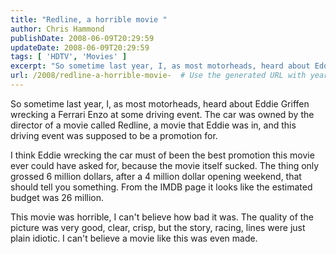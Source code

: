 ```yaml
---
title: "Redline, a horrible movie "
author: Chris Hammond
publishDate: 2008-06-09T20:29:59
updateDate: 2008-06-09T20:29:59
tags: [ 'HDTV', 'Movies' ]
excerpt: "So sometime last year, I, as most motorheads, heard about Eddie Griffen wrecking a Ferrari Enzo at some driving event. The car was owned by the director of a movie called Redline, a movie that Eddie was in, and this driving event was supposed to be a promotion for.  I think Eddie wrecking the car must of been the best promotion this movie ever could have asked for, because the movie itself sucked. The thing only grossed 6 million dollars, after a 4 million dollar opening weekend, that should tell you something. From the IMDB page it looks like the estimated budget was 26 million.  This movie was horrible, I can't believe how bad it was. The quality of the picture was very good, clear, crisp, but the story, racing, lines were just plain idiotic. I can't believe a movie like this was even made. "
url: /2008/redline-a-horrible-movie-  # Use the generated URL with year
---
```

<p>So sometime last year, I, as most motorheads, heard about Eddie Griffen wrecking a Ferrari Enzo at some driving event. The car was owned by the director of a movie called Redline, a movie that Eddie was in, and this driving event was supposed to be a promotion for.</p> <p>I think Eddie wrecking the car must of been the best promotion this movie ever could have asked for, because the movie itself sucked. The thing only grossed 6 million dollars, after a 4 million dollar opening weekend, that should tell you something. From the IMDB page it looks like the estimated budget was 26 million.</p> <p>This movie was horrible,&#160;I can't believe how bad it was. The quality of the picture was very good, clear, crisp, but the story, racing, lines were just plain idiotic. I can't believe a movie like this was even made.</p>
